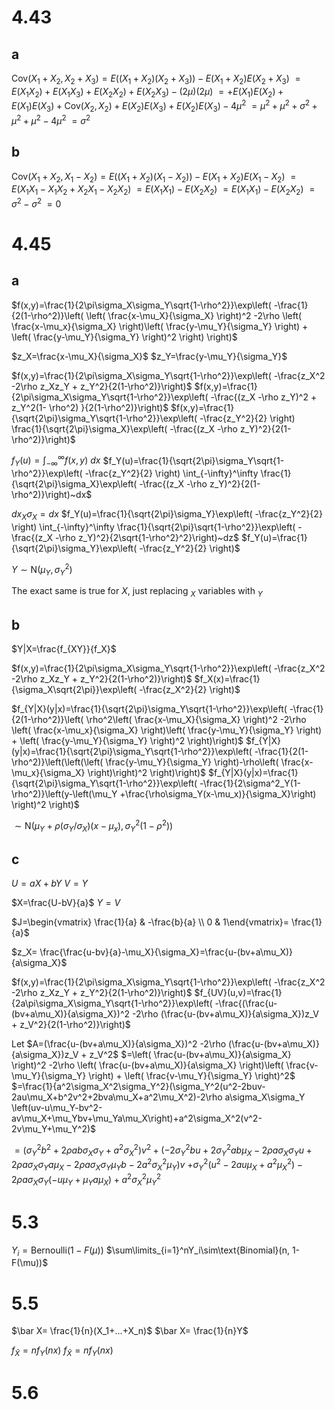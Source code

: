 # 4.43

## a

$\text{Cov}(X_1+X_2,X_2+X_3)=E((X_1+X_2)(X_2+X_3))-E(X_1+X_2)E(X_2+X_3)$
$=E(X_1X_2)+E(X_1X_3)+E(X_2X_2)+E(X_2X_3)-(2\mu)(2\mu)$
$=+E(X_1)E(X_2)+E(X_1)E(X_3)+\text{Cov}(X_2,X_2)+E(X_2)E(X_3)+E(X_2)E(X_3)-4\mu^2$
$=\mu^2+\mu^2+\sigma^2+\mu^2+\mu^2-4\mu^2$
$=\sigma^2$

## b

$\text{Cov}(X_1+X_2,X_1-X_2)=E((X_1+X_2)(X_1-X_2))-E(X_1+X_2)E(X_1-X_2)$
$=E(X_1X_1-X_1X_2+X_2X_1-X_2X_2)$
$=E(X_1X_1)-E(X_2X_2)$
$=E(X_1X_1)-E(X_2X_2)$
$=\sigma^2-\sigma^2$
$=0$

# 4.45

## a

$f(x,y)=\frac{1}{2\pi\sigma_X\sigma_Y\sqrt{1-\rho^2}}\exp\left( -\frac{1}{2(1-\rho^2)}\left( \left( \frac{x-\mu_X}{\sigma_X} \right)^2 -2\rho \left( \frac{x-\mu_x}{\sigma_X} \right)\left( \frac{y-\mu_Y}{\sigma_Y} \right) + \left( \frac{y-\mu_Y}{\sigma_Y} \right)^2 \right) \right)$

$z_X=\frac{x-\mu_X}{\sigma_X}$
$z_Y=\frac{y-\mu_Y}{\sigma_Y}$

$f(x,y)=\frac{1}{2\pi\sigma_X\sigma_Y\sqrt{1-\rho^2}}\exp\left( -\frac{z_X^2 -2\rho z_Xz_Y + z_Y^2}{2(1-\rho^2)}\right)$
$f(x,y)=\frac{1}{2\pi\sigma_X\sigma_Y\sqrt{1-\rho^2}}\exp\left( -\frac{(z_X -\rho z_Y)^2 + z_Y^2(1- \rho^2) }{2(1-\rho^2)}\right)$
$f(x,y)=\frac{1}{\sqrt{2\pi}\sigma_Y\sqrt{1-\rho^2}}\exp\left( -\frac{z_Y^2}{2} \right) \frac{1}{\sqrt{2\pi}\sigma_X}\exp\left( -\frac{(z_X -\rho z_Y)^2}{2(1-\rho^2)}\right)$

$f_Y(u)=\int_{-\infty}^\infty f(x,y)~dx$
$f_Y(u)=\frac{1}{\sqrt{2\pi}\sigma_Y\sqrt{1-\rho^2}}\exp\left( -\frac{z_Y^2}{2} \right) \int_{-\infty}^\infty \frac{1}{\sqrt{2\pi}\sigma_X}\exp\left( -\frac{(z_X -\rho z_Y)^2}{2(1-\rho^2)}\right)~dx$

$dx_X\sigma_X=dx$
$f_Y(u)=\frac{1}{\sqrt{2\pi}\sigma_Y}\exp\left( -\frac{z_Y^2}{2} \right) \int_{-\infty}^\infty \frac{1}{\sqrt{2\pi}\sqrt{1-\rho^2}}\exp\left( -\frac{(z_X -\rho z_Y)^2}{2\sqrt{1-\rho^2}^2}\right)~dz$
$f_Y(u)=\frac{1}{\sqrt{2\pi}\sigma_Y}\exp\left( -\frac{z_Y^2}{2} \right)$

$Y\sim\text{N}(\mu_Y,\sigma^2_Y)$

The exact same is true for $X$, just replacing $_X$ variables with $_Y$

## b

$Y|X=\frac{f_{XY}}{f_X}$

$f(x,y)=\frac{1}{2\pi\sigma_X\sigma_Y\sqrt{1-\rho^2}}\exp\left( -\frac{z_X^2 -2\rho z_Xz_Y + z_Y^2}{2(1-\rho^2)}\right)$
$f_X(x)=\frac{1}{\sigma_X\sqrt{2\pi}}\exp\left( -\frac{z_X^2}{2} \right)$

$f_{Y|X}(y|x)=\frac{1}{\sqrt{2\pi}\sigma_Y\sqrt{1-\rho^2}}\exp\left( -\frac{1}{2(1-\rho^2)}\left( \rho^2\left( \frac{x-\mu_X}{\sigma_X} \right)^2 -2\rho \left( \frac{x-\mu_x}{\sigma_X} \right)\left( \frac{y-\mu_Y}{\sigma_Y} \right) + \left( \frac{y-\mu_Y}{\sigma_Y} \right)^2 \right)\right)$
$f_{Y|X}(y|x)=\frac{1}{\sqrt{2\pi}\sigma_Y\sqrt{1-\rho^2}}\exp\left( -\frac{1}{2(1-\rho^2)}\left(\left(\left( \frac{y-\mu_Y}{\sigma_Y} \right)-\rho\left( \frac{x-\mu_x}{\sigma_X} \right)\right)^2 \right)\right)$
$f_{Y|X}(y|x)=\frac{1}{\sqrt{2\pi}\sigma_Y\sqrt{1-\rho^2}}\exp\left( -\frac{1}{2\sigma^2_Y(1-\rho^2)}\left(y-\left(\mu_Y +\frac{\rho\sigma_Y(x-\mu_x)}{\sigma_X}\right) \right)^2 \right)$

$\sim\text{N}(\mu_Y +\rho(\sigma_Y/\sigma_X)(x-\mu_x),\sigma_Y^2(1-\rho^2))$

## c

$U=aX+bY$
$V=Y$

$X=\frac{U-bV}{a}$
$Y=V$

$J=\begin{vmatrix} \frac{1}{a} & -\frac{b}{a} \\ 0 & 1\end{vmatrix}= \frac{1}{a}$

$z_X= \frac{\frac{u-bv}{a}-\mu_X}{\sigma_X}=\frac{u-(bv+a\mu_X)}{a\sigma_X}$

$f(x,y)=\frac{1}{2\pi\sigma_X\sigma_Y\sqrt{1-\rho^2}}\exp\left( -\frac{z_X^2 -2\rho z_Xz_Y + z_Y^2}{2(1-\rho^2)}\right)$
$f_{UV}(u,v)=\frac{1}{2a\pi\sigma_X\sigma_Y\sqrt{1-\rho^2}}\exp\left( -\frac{(\frac{u-(bv+a\mu_X)}{a\sigma_X})^2 -2\rho (\frac{u-(bv+a\mu_X)}{a\sigma_X})z_V + z_V^2}{2(1-\rho^2)}\right)$

Let
$A=(\frac{u-(bv+a\mu_X)}{a\sigma_X})^2 -2\rho (\frac{u-(bv+a\mu_X)}{a\sigma_X})z_V + z_V^2$
$=\left( \frac{u-(bv+a\mu_X)}{a\sigma_X} \right)^2 -2\rho \left( \frac{u-(bv+a\mu_X)}{a\sigma_X} \right)\left( \frac{v-\mu_Y}{\sigma_Y} \right) + \left( \frac{v-\mu_Y}{\sigma_Y} \right)^2$
$=\frac{1}{a^2\sigma_X^2\sigma_Y^2}(\sigma_Y^2(u^2-2buv-2au\mu_X+b^2v^2+2bva\mu_X+a^2\mu_X^2)-2\rho a\sigma_X\sigma_Y \left(uv-u\mu_Y-bv^2-av\mu_X+\mu_Ybv+\mu_Ya\mu_X\right)+a^2\sigma_X^2(v^2-2v\mu_Y+\mu_Y^2)$

$=(\sigma_Y^2b^2+2\rho ab\sigma_X\sigma_Y+a^2\sigma_X^2)v^2+(-2\sigma_Y^2bu+2\sigma_Y^2ab\mu_X-2\rho a\sigma_X\sigma_Yu+2\rho a\sigma_X\sigma_Ya\mu_X-2\rho a\sigma_X\sigma_Y\mu_Yb-2a^2\sigma_X^2\mu_Y)v$
$+\sigma_Y^2(u^2-2au\mu_X+a^2\mu_X^2)-2\rho a\sigma_X\sigma_Y(-u\mu_Y+\mu_Ya\mu_X)+a^2\sigma_X^2\mu_Y^2$

# 5.3

$Y_i=\text{Bernoulli}(1-F(\mu))$
$\sum\limits_{i=1}^nY_i\sim\text{Binomial}(n, 1-F(\mu))$

# 5.5

$\bar X= \frac{1}{n}(X_1+...+X_n)$
$\bar X= \frac{1}{n}Y$

$f_{\bar X}=nf_Y(nx)$
$f_{\bar X}=nf_Y(nx)$

# 5.6
